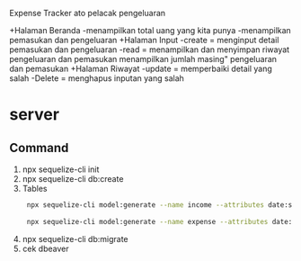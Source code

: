 Expense Tracker ato pelacak pengeluaran

+Halaman Beranda
    -menampilkan total uang yang kita punya
    -menampilkan pemasukan dan pengeluaran
+Halaman Input
    -create  = menginput detail pemasukan dan pengeluaran
    -read    =  menampilkan dan menyimpan riwayat pengeluaran dan pemasukan 
                menampilkan jumlah masing" pengeluaran dan pemasukan
+Halaman Riwayat
    -update  = memperbaiki detail yang salah
    -Delete  = menghapus inputan yang salah

# server

## Command 

1. npx sequelize-cli init
2. npx sequelize-cli db:create
3. Tables
   ```bash
    npx sequelize-cli model:generate --name income --attributes date:string,information:string,moneyIn:integer
    
    npx sequelize-cli model:generate --name expense --attributes date:string,information:string,moneyOut:integer
   
   ```
4. npx sequelize-cli db:migrate
5. cek dbeaver
